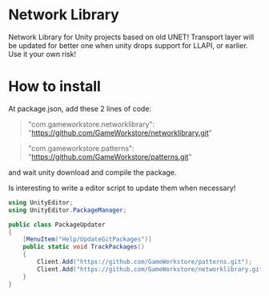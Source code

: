 # Network Library

Network Library for Unity projects based on old UNET! Transport layer will be updated for better one when unity drops support for LLAPI, or earlier.
Use it your own risk!

# How to install

At package.json, add these 2 lines of code:
> "com.gameworkstore.networklibrary": "https://github.com/GameWorkstore/networklibrary.git"

> "com.gameworkstore.patterns": "https://github.com/GameWorkstore/patterns.git"

and wait unity download and compile the package.

Is interesting to write a editor script to update them when necessary!

```csharp
using UnityEditor;
using UnityEditor.PackageManager;

public class PackageUpdater
{
    [MenuItem("Help/UpdateGitPackages")]
    public static void TrackPackages()
    {
        Client.Add("https://github.com/GameWorkstore/patterns.git");
        Client.Add("https://github.com/GameWorkstore/networklibrary.git");
    }
}
```
